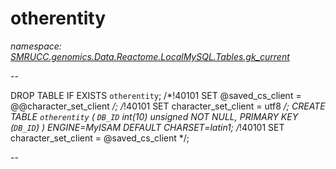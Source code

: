 ﻿# otherentity
_namespace: [SMRUCC.genomics.Data.Reactome.LocalMySQL.Tables.gk_current](./index.md)_

--
 
 DROP TABLE IF EXISTS `otherentity`;
 /*!40101 SET @saved_cs_client = @@character_set_client */;
 /*!40101 SET character_set_client = utf8 */;
 CREATE TABLE `otherentity` (
 `DB_ID` int(10) unsigned NOT NULL,
 PRIMARY KEY (`DB_ID`)
 ) ENGINE=MyISAM DEFAULT CHARSET=latin1;
 /*!40101 SET character_set_client = @saved_cs_client */;
 
 --




